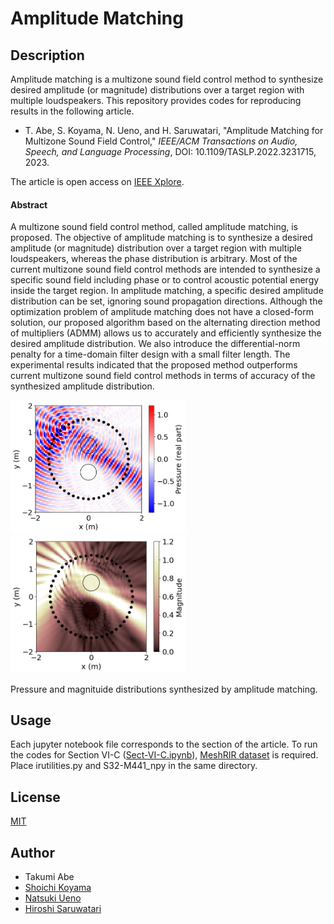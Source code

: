 # Amplitude Matching

## Description
Amplitude matching is a multizone sound field control method to synthesize desired amplitude (or magnitude) distributions over a target region with multiple loudspeakers. This repository provides codes for reproducing results in the following article. 

- T. Abe, S. Koyama, N. Ueno, and H. Saruwatari, "Amplitude Matching for Multizone Sound Field Control," *IEEE/ACM Transactions on Audio, Speech, and Language Processing*, DOI: 10.1109/TASLP.2022.3231715, 2023.

The article is open access on [IEEE Xplore](https://doi.org/10.1109/TASLP.2022.3231715).

#### Abstract
A multizone sound field control method, called amplitude matching, is proposed. The objective of amplitude matching is to synthesize a desired amplitude (or magnitude) distribution over a target region with multiple loudspeakers, whereas the phase distribution is arbitrary. Most of the current multizone sound field control methods are intended to synthesize a specific sound field including phase or to control acoustic potential energy inside the target region. In amplitude matching, a specific desired amplitude distribution can be set, ignoring sound propagation directions. Although the optimization problem of amplitude matching does not have a closed-form solution, our proposed algorithm based on the alternating direction method of multipliers (ADMM) allows us to accurately and efficiently synthesize the desired amplitude distribution. We also introduce the differential-norm penalty for a time-domain filter design with a small filter length. The experimental results indicated that the proposed method outperforms current multizone sound field control methods in terms of accuracy of the synthesized amplitude distribution. 

<img src="./pressure.png" width="280px">　<img src="./magnitude.png" width="280px">

Pressure and magnituide distributions synthesized by amplitude matching.

## Usage
Each jupyter notebook file corresponds to the section of the article. To run the codes for Section VI-C ([Sect-VI-C.ipynb](https://github.com/sh01k/AmplitudeMatching/blob/main/Sect-VI-C.ipynb)), [MeshRIR dataset](https://www.sh01.org/MeshRIR/) is required. Place irutilities.py and S32-M441_npy in the same directory.

## License
[MIT](https://github.com/sh01k/AmplitudeMatching/blob/main/LICENSE)

## Author
- Takumi Abe
- [Shoichi Koyama](https://www.sh01.org) 
- [Natsuki Ueno](https://natsuenono.github.io/)
- [Hiroshi Saruwatari](https://researchmap.jp/read0102891/)
